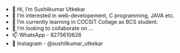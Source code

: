 - 👋 Hi, I’m Sushilkumar Utkekar
- 👀 I’m interested in web-developement, C programming, JAVA etc.
- 🌱 I’m currently learning in COCSIT Collage as BCS student.
- 💞️ I’m looking to collaborate on ...
- 📫 WhatsApp - 8275610626
- 👤 Instagram - @sushilkumar_utkekar

<!---
Sushilkumar5572/Sushilkumar5572 is a ✨ special ✨ repository because its `README.md` (this file) appears on your GitHub profile.
You can click the Preview link to take a look at your changes.
--->
